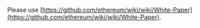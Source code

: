 Please use [https://github.com/ethereum/wiki/wiki/White-Paper](https://github.com/ethereum/wiki/wiki/White-Paper).